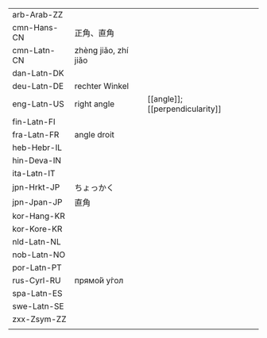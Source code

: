 | | | |
|-|-|-|
| arb-Arab-ZZ |  |  |
| cmn-Hans-CN | 正角、直角 |  |
| cmn-Latn-CN | zhèng jiǎo, zhí jiǎo |  |
| dan-Latn-DK |  |  |
| deu-Latn-DE | rechter Winkel |  |
| eng-Latn-US | right angle | [[angle]]; [[perpendicularity]] |
| fin-Latn-FI |  |  |
| fra-Latn-FR | angle droit |  |
| heb-Hebr-IL |  |  |
| hin-Deva-IN |  |  |
| ita-Latn-IT |  |  |
| jpn-Hrkt-JP | ちょっかく |  |
| jpn-Jpan-JP | 直角 |  |
| kor-Hang-KR |  |  |
| kor-Kore-KR |  |  |
| nld-Latn-NL |  |  |
| nob-Latn-NO |  |  |
| por-Latn-PT |  |  |
| rus-Cyrl-RU | прямо́й у́гол |  |
| spa-Latn-ES |  |  |
| swe-Latn-SE |  |  |
| zxx-Zsym-ZZ |  |  |
|  |  |  |